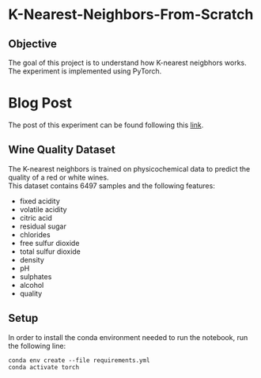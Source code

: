 # K-Nearest-Neighbors-From-Scratch

## Objective
The goal of this project is to understand how K-nearest neigbhors works.<br>
The experiment is implemented using PyTorch.

# Blog Post
The post of this experiment can be found following this [link](https://consciousml.github.io/blog/knn/wine-quality/pytorch/eda/from-scratch/2020/09/23/K-Nearest-Neigbors.html).

## Wine Quality Dataset
The K-nearest neighbors is trained on physicochemical data to predict the quality of a red or white wines.<br>
This dataset contains 6497 samples and the following features:
- fixed acidity
- volatile acidity
- citric acid
- residual sugar
- chlorides
- free sulfur dioxide
- total sulfur dioxide
- density
- pH
- sulphates
- alcohol
- quality

## Setup
In order to install the conda environment needed to run the notebook, run the following line:
```console
conda env create --file requirements.yml
conda activate torch
```

